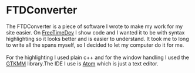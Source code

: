 # FTDConverter

The FTDConverter is a piece of software I wrote to make my work for my site easier.
On <a href="http://www.freetimedev.com" target="blank">FreeTimeDev</a> I show
code and I wanted it to be with syntax highlighting so it looks better and is easier to understand.
It took me to long to write all the spans myself, so I decided to let my computer do it for me.
<br />
<br />
For the highlighting I used plain c++ and for the window handling I used the
<a href="https://developer.gnome.org/gtkmm/stable/">GTKMM</a> library.The IDE I use is <a href="https://atom.io/" target="blank">Atom</a> which is just a text editor.

